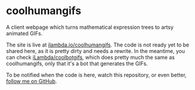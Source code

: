 # coolhumangifs
A client webpage which turns mathematical expression trees to artsy animated GIFs.

The site is live at [ilambda.io/coolhumangifs](http://ilambda.io/coolhumangifs). The code is not ready yet to be shared here, as it is pretty dirty and needs a rewrite.
In the meantime, you can check [iLambda/coolbotgifs](https://github.com/iLambda/coolbotgifs), which does pretty much the same as coolhumangifs, only that it's a bot that generates the GIFs.

To be notified when the code is here, watch this repository, or even better, [follow me on GitHub](https://github.com/iLambda).
